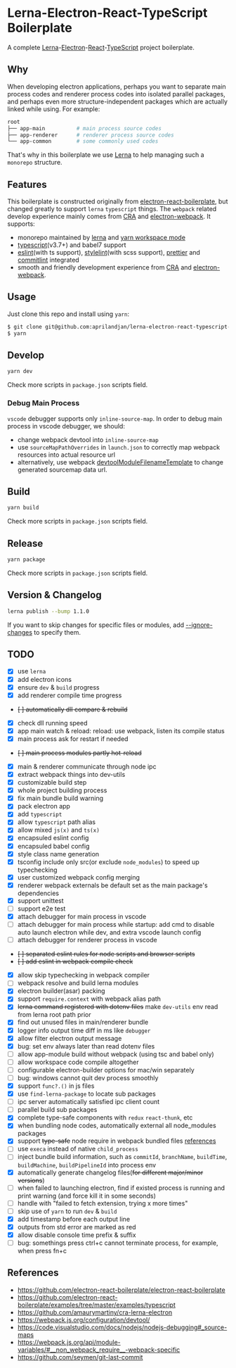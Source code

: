 # Lerna-Electron-React-TypeScript Boilerplate

A complete [Lerna](https://github.com/lerna/lerna)-[Electron](https://github.com/electron/electron)-[React](https://github.com/facebook/react)-[TypeScript](https://github.com/microsoft/TypeScript) project boilerplate.

## Why

When developing electron applications, perhaps you want to separate main process codes and renderer process codes into isolated parallel packages, and perhaps even more structure-independent packages which are actually linked while using. For example:

```bash
root
├── app-main          # main process source codes
├── app-renderer      # renderer process source codes
└── app-common        # some commonly used codes
```

That's why in this boilerplate we use [Lerna](https://github.com/lerna/lerna) to help managing such a `monorepo` structure.

## Features

This boilerplate is constructed originally from [electron-react-boilerplate](https://github.com/electron-react-boilerplate/electron-react-boilerplate), but changed greatly to support `lerna` `typescript` things. The `webpack` related develop experience mainly comes from [CRA](https://github.com/facebook/create-react-app) and [electron-webpack](https://github.com/electron-userland/electron-webpack). It supports:

- monorepo maintained by [lerna](https://github.com/lerna/lerna) and [yarn workspace mode](https://yarnpkg.com/lang/en/docs/workspaces/)
- [typescript](https://github.com/microsoft/TypeScript)(v3.7+) and babel7 support
- [eslint](https://github.com/eslint/eslint)(with ts support), [stylelint](https://github.com/stylelint/stylelint)(with scss support), [prettier](https://github.com/prettier/prettier) and [commitlint](https://github.com/conventional-changelog/commitlint) integrated
- smooth and friendly development experience from [CRA](https://github.com/facebook/create-react-app) and [electron-webpack](https://github.com/electron-userland/electron-webpack).

## Usage

Just clone this repo and install using `yarn`:

```bash
$ git clone git@github.com:aprilandjan/lerna-electron-react-typescript-boilerplate.git
$ yarn
```

## Develop

```bash
yarn dev
```

Check more scripts in `package.json` scripts field.

### Debug Main Process

`vscode` debugger supports only `inline-source-map`. In order to debug main process in vscode debugger, we should:

- change webpack devtool into `inline-source-map`
- use `sourceMapPathOverrides` in `launch.json` to correctly map webpack resources into actual resource url
- alternatively, use webpack [devtoolModuleFilenameTemplate](https://webpack.js.org/configuration/output/#outputdevtoolmodulefilenametemplate) to change generated sourcemap data url.

## Build

```bash
yarn build
```

Check more scripts in `package.json` scripts field.

## Release

```bash
yarn package
```

Check more scripts in `package.json` scripts field.

## Version & Changelog

```bash
lerna publish --bump 1.1.0
```

If you want to skip changes for specific files or modules, add [--ignore-changes](https://github.com/lerna/lerna/blob/master/commands/version/README.md#--ignore-changes) to specify them.

## TODO

- [x] use `lerna`
- [x] add electron icons
- [x] ensure `dev` & `build` progress
- [x] add renderer compile time progress
- ~~[ ] automatically dll compare & rebuild~~
- [x] check dll running speed
- [x] app main watch & reload: reload: use webpack, listen its compile status
- [x] main process ask for restart if needed
- ~~[ ] main process modules partly hot-reload~~
- [x] main & renderer communicate through node ipc
- [x] extract webpack things into dev-utils
- [x] customizable build step
- [x] whole project building process
- [x] fix main bundle build warning
- [x] pack electron app
- [x] add `typescript`
- [x] allow `typescript` path alias
- [x] allow mixed `js(x)` and `ts(x)`
- [x] encapsuled eslint config
- [x] encapsuled babel config
- [x] style class name generation
- [x] tsconfig include only src(or exclude `node_modules`) to speed up typechecking
- [x] user customized webpack config merging
- [x] renderer webpack externals be default set as the main package's dependencies
- [x] support unittest
- [ ] support e2e test
- [x] attach debugger for main process in vscode
- [ ] attach debugger for main process while startup: add cmd to disable auto launch electron while dev, and extra vscode launch config
- [ ] attach debugger for renderer process in vscode
- ~~[ ] separated eslint rules for node scripts and browser scripts~~
- ~~[ ] add eslint in webpack compile check~~
- [x] allow skip typechecking in webpack compiler
- [ ] webpack resolve and build lerna modules
- [x] electron builder(asar) packing
- [x] support `require.context` with webpack alias path
- [x] ~~lerna command registered with dotenv files~~ make `dev-utils` env read from lerna root path prior
- [x] find out unused files in main/renderer bundle
- [x] logger info output time diff in ms like `debugger`
- [x] allow filter electron output message
- [x] bug: set env always later than read dotenv files
- [ ] allow app-module build without webpack (using tsc and babel only)
- [ ] allow workspace code compile altogether
- [ ] configurable electron-builder options for mac/win separately
- [ ] bug: windows cannot quit dev process smoothly
- [x] support `func?.()` in js files
- [x] use `find-lerna-package` to locate sub packages
- [ ] ipc server automatically satisfied ipc client count
- [ ] parallel build sub packages
- [x] complete type-safe components with `redux` `react-thunk`, etc
- [x] when bundling node codes, automatically external all node_modules packages
- [x] support ~~type-safe~~ node require in webpack bundled files [references](https://webpack.js.org/api/module-variables/#__non_webpack_require__-webpack-specific)
- [ ] use `execa` instead of native `child_process`
- [ ] inject bundle build information, such as `commitId`, `branchName`, `buildTime`, `buildMachine`, `buildPipelineId` into process env
- [x] automatically generate changelog files(~~for different major/minor versions~~)
- [ ] when failed to launching electron, find if existed process is running and print warning (and force kill it in some seconds)
- [ ] handle with "failed to fetch extension, trying x more times"
- [ ] skip use of `yarn` to run `dev` & `build`
- [x] add timestamp before each output line
- [x] outputs from std error are marked as red
- [x] allow disable console time prefix & suffix
- [ ] bug: somethings press ctrl+c cannot terminate process, for example, when press fn+c

## References

- <https://github.com/electron-react-boilerplate/electron-react-boilerplate>
- <https://github.com/electron-react-boilerplate/examples/tree/master/examples/typescript>
- <https://github.com/amaurymartiny/cra-lerna-electron>
- <https://webpack.js.org/configuration/devtool/>
- <https://code.visualstudio.com/docs/nodejs/nodejs-debugging#_source-maps>
- <https://webpack.js.org/api/module-variables/#__non_webpack_require__-webpack-specific>
- <https://github.com/seymen/git-last-commit>
